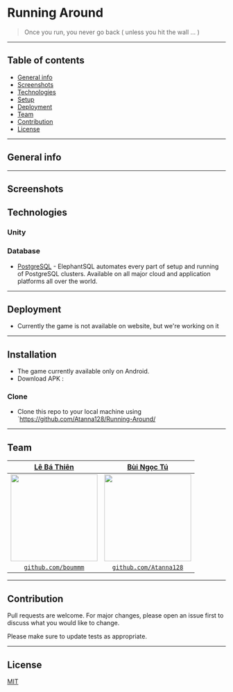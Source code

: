 # Running Around
> Once you run, you never go back ( unless you hit the wall ... )

___
## Table of contents
* [General info](#general-info)
* [Screenshots](#screenshots)
* [Technologies](#technologies)
* [Setup](#setup)
* [Deployment](#deployment)
* [Team](#team)
* [Contribution](#contribution)
* [License](#license)
---
## General info

---

## Screenshots


## Technologies

### Unity

### Database
- [PostgreSQL](https://www.elephantsql.com) - ElephantSQL automates every part of setup and running of PostgreSQL clusters. Available on all major cloud and application platforms all over the world.
---

## Deployment
- Currently the game is not available on website, but we're working on it


---

## Installation
- The game currently available only on Android.
- Download APK : 

### Clone

- Clone this repo to your local machine using `https://github.com/Atanna128/Running-Around/

---



## Team


| <a href="https://github.com/boummm" target="_blank">**Lê Bá Thiên**</a> | <a href="https://github.com/Atanna128" target="_blank">**Bùi Ngọc Tú**</a>| 
| :---: |:---:|
| <img width="200" src="https://avatars0.githubusercontent.com/u/38976540?s=400&v=4"> | <img width="200" src="https://avatars3.githubusercontent.com/u/25793695?s=460&v=4">  |
| <a href="http://github.com/boummm" target="_blank">`github.com/boummm`</a> | <a href="http://github.com/Atanna128" target="_blank">`github.com/Atanna128`</a> |


---


## Contribution
Pull requests are welcome. For major changes, please open an issue first to discuss what you would like to change.

Please make sure to update tests as appropriate.

---

## License
[MIT](https://choosealicense.com/licenses/mit/)
